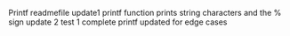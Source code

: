 Printf readmefile
update1
printf function prints string characters and the % sign
update 2
test 1 complete
printf updated for edge cases
